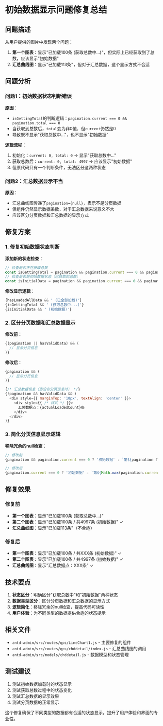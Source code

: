 # 初始数据显示问题修复总结

## 问题描述
从用户提供的图片中发现两个问题：
1. **第一个图表**：显示"已加载100条 (获取总数中...)"，但实际上已经获取到了总数，应该显示"初始数据"
2. **汇总曲线图**：显示"已加载113条"，但对于汇总数据，这个显示方式不合适

## 问题分析

### 问题1：初始数据状态判断错误
**原因**：
- `isGettingTotal`的判断逻辑：`pagination.current === 0 && pagination.total === 0`
- 当获取到总数后，`total`变为非0值，但`current`仍然是0
- 导致既不显示"获取总数中..."，也不显示"初始数据"

**逻辑流程**：
1. 初始化：`current: 0, total: 0` → 显示"获取总数中..."
2. 获取总数后：`current: 0, total: 4997` → 应该显示"初始数据"
3. 但原代码只有一个判断条件，无法区分这两种状态

### 问题2：汇总数据显示不当
**原因**：
- 汇总曲线图传递了`pagination={null}`，表示不是分页数据
- 但组件仍然显示数据条数，对于汇总数据来说意义不大
- 应该区分分页数据和汇总数据的显示方式

## 修复方案

### 1. 修复初始数据状态判断

**添加新的状态检查**：
```javascript
// 检查是否正在获取总数
const isGettingTotal = pagination && pagination.current === 0 && pagination.total === 0
// 检查是否是初始数据状态（已获取到总数）
const isInitialData = pagination && pagination.current === 0 && pagination.total > 0
```

**修改显示逻辑**：
```javascript
{hasLoadedAllData && ' (已全部加载)'}
{isGettingTotal && ' (获取总数中...)'}
{isInitialData && ' (初始数据)'}
```

### 2. 区分分页数据和汇总数据显示

**修改前**：
```javascript
{(pagination || hasValidData) && (
  // 显示分页信息
)}
```

**修改后**：
```javascript
{pagination && (
  // 显示分页信息
)}

{/* 汇总数据信息（当没有分页信息时） */}
{!pagination && hasValidData && (
  <div style={{ marginTop: '10px', textAlign: 'center' }}>
    <div style={{ /* 样式 */ }}>
      汇总数据点：{actualLoadedCount}条
    </div>
  </div>
)}
```

### 3. 简化分页信息显示逻辑

**移除冗余的null检查**：
```javascript
// 修改前
{pagination && pagination.current === 0 ? '初始数据' : `第${pagination ? Math.max(pagination.current, 1) : 1}页`}

// 修改后
{pagination.current === 0 ? '初始数据' : `第${Math.max(pagination.current, 1)}页`}
```

## 修复效果

### 修复前
- **第一个图表**：显示"已加载100条 (获取总数中...)"
- **第二个图表**：显示"已加载100条 / 共4997条 (初始数据)" ✓
- **汇总曲线图**：显示"已加载113条"（不合适）

### 修复后
- **第一个图表**：显示"已加载100条 / 共XXX条 (初始数据)" ✓
- **第二个图表**：显示"已加载100条 / 共4997条 (初始数据)" ✓
- **汇总曲线图**：显示"汇总数据点：XXX条" ✓

## 技术要点

1. **状态区分**：明确区分"获取总数中"和"初始数据"两种状态
2. **数据类型区分**：区分分页数据和汇总数据的显示方式
3. **逻辑简化**：移除冗余的null检查，提高代码可读性
4. **用户体验**：为不同类型的数据提供合适的状态提示

## 相关文件
- `antd-admin/src/routes/qps/LineChart1.js` - 主要修复的组件
- `antd-admin/src/routes/qps/chddetail/index.js` - 汇总曲线图的调用
- `antd-admin/src/models/chddetail.js` - 数据模型和状态管理

## 测试建议
1. 测试初始数据加载时的状态显示
2. 测试获取总数过程中的状态变化
3. 测试汇总数据的显示效果
4. 测试分页数据的正常显示

这个修复确保了不同类型的数据都有合适的状态显示，提升了用户体验和界面的专业性。 